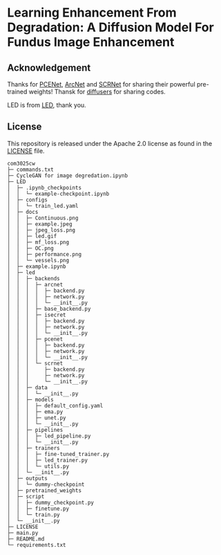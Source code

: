 # Learning Enhancement From Degradation: A Diffusion Model For Fundus Image Enhancement

## Acknowledgement 
Thanks for [PCENet](https://github.com/HeverLaw/PCENet-Image-Enhancement), [ArcNet](https://github.com/liamheng/Annotation-free-Fundus-Image-Enhancement) and [SCRNet](https://github.com/liamheng/Annotation-free-Fundus-Image-Enhancement) for sharing their powerful pre-trained weights! Thansk for [diffusers](https://github.com/huggingface/diffusers) for sharing codes.

LED is from [LED](https://github.com/QtacierP/LED), thank you.

## License
This repository is released under the Apache 2.0 license as found in the [LICENSE](LICENSE) file.

```
com3025cw
├─ commands.txt
├─ CycleGAN for image degredation.ipynb
├─ LED
│  ├─ .ipynb_checkpoints
│  │  └─ example-checkpoint.ipynb
│  ├─ configs
│  │  └─ train_led.yaml
│  ├─ docs
│  │  ├─ Continuous.png
│  │  ├─ example.jpeg
│  │  ├─ jpeg_loss.png
│  │  ├─ led.gif
│  │  ├─ mf_loss.png
│  │  ├─ OC.png
│  │  ├─ performance.png
│  │  └─ vessels.png
│  ├─ example.ipynb
│  ├─ led
│  │  ├─ backends
│  │  │  ├─ arcnet
│  │  │  │  ├─ backend.py
│  │  │  │  ├─ network.py
│  │  │  │  └─ __init__.py
│  │  │  ├─ base_backend.py
│  │  │  ├─ isecret
│  │  │  │  ├─ backend.py
│  │  │  │  ├─ network.py
│  │  │  │  └─ __init__.py
│  │  │  ├─ pcenet
│  │  │  │  ├─ backend.py
│  │  │  │  ├─ network.py
│  │  │  │  └─ __init__.py
│  │  │  └─ scrnet
│  │  │     ├─ backend.py
│  │  │     ├─ network.py
│  │  │     └─ __init__.py
│  │  ├─ data
│  │  │  └─ __init__.py
│  │  ├─ models
│  │  │  ├─ default_config.yaml
│  │  │  ├─ ema.py
│  │  │  ├─ unet.py
│  │  │  └─ __init__.py
│  │  ├─ pipelines
│  │  │  ├─ led_pipeline.py
│  │  │  └─ __init__.py
│  │  ├─ trainers
│  │  │  ├─ fine-tuned_trainer.py
│  │  │  ├─ led_trainer.py
│  │  │  └─ utils.py
│  │  └─ __init__.py
│  ├─ outputs
│  │  └─ dummy-checkpoint
│  ├─ pretrained_weights
│  ├─ script
│  │  ├─ dummy_checkpoint.py
│  │  ├─ finetune.py
│  │  └─ train.py
│  └─ __init__.py
├─ LICENSE
├─ main.py
├─ README.md
└─ requirements.txt

```
```